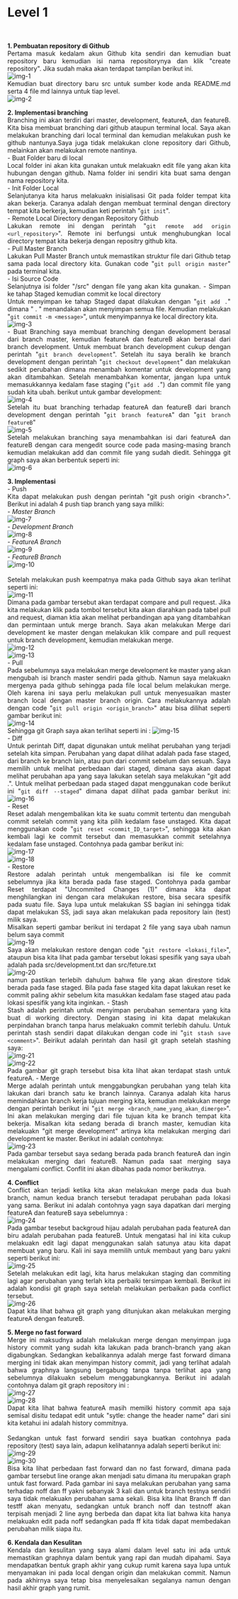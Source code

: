 # Level 1
<div style="text-align: justify;"> <br>

**1. Pembuatan repository di Github**<br>
    Pertama masuk kedalam akun Github kita sendiri dan kemudian buat repository baru kemudian isi nama repositorynya dan klik "create repository". Jika sudah maka akan terdapat tampilan berikut ini. <br>
    ![img-1](/img/level-1/img-1.png) <br>
    Kemudian buat directory baru src untuk sumber kode anda README.md serta 4 file md lainnya untuk tiap level. <br>
    ![img-2](/img/level-1/img-2.png) <br>

**2. Implementasi branching** <br>
    Branching ini akan terdiri dari master, development, featureA, dan featureB. Kita bisa membuat branching dari github ataupun terminal local. Saya akan melakukan branching dari local terminal dan kemudian melakukan push ke github nantunya.Saya juga tidak melakukan clone repository dari Github, melainkan akan melakukan remote nantinya. <br>
    - Buat Folder baru di local <br>
        Local folder ini akan kita gunakan untuk melakuakn edit file yang akan kita hubungan dengan github. Nama folder ini sendiri kita buat sama dengan nama repository kita. <br>
    - Init Folder Local <br>
        Selanjutanya kita harus melakuakn inisialisasi Git pada folder tempat kita akan bekerja. Caranya adalah dengan membuat terminal dengan directory tempat kita berkerja, kemudian keti perintah "```git init```". <br>
    - Remote Local Directory dengan Repository Github <br>
        Lakukan remote ini dengan perintah "```git remote add origin <url_repository>```". Remote ini berfungsi untuk menghubungkan local directory tempat kita bekerja dengan repositry github kita. <br>
    - Pull Master Branch <br>
        Lakukan Pull Master Branch untuk memastikan struktur file dari Github tetap sama pada local directory kita. Gunakan code "```git pull origin master```" pada terminal kita. <br>
    - Isi Source Code <br>
        Selanjutnya isi folder "/src" dengan file yang akan kita gunakan.
    - Simpan ke tahap Staged kemudian commit ke local directory <br>
        Untuk menyimpan ke tahap Staged dapat dilakukan dengan "```git add .```" dimana " . " menandakan akan menyimpan semua file. Kemudian melakukan "```git commit -m <message>```", untuk menyimpannya ke local directory kita. <br>
        ![img-3](/img/level-1/img-3.png) <br>
    - Buat Branching
        saya membuat branching dengan development berasal dari branch master, kemudian featureA dan featureB akan berasal dari branch development. Untuk membuat branch development cukup dengan perintah "```git branch development```". Setelah itu saya beralih ke branch development dengan perintah "```git checkout development```" dan melakukan sedikit perubahan dimana menambah komentar untuk development yang akan ditambahkan. Setelah menambahkan komentar, jangan lupa untuk memasukkannya kedalam fase staging ("```git add .```") dan commit file yang sudah kita ubah. berikut untuk gambar development: <br>
        ![img-4](/img/level-1/img-4.png) <br>
        Setelah itu buat branching terhadap featureA dan featureB dari branch development dengan perintah "```git branch featureA```" dan "```git branch featureB```" <br>
        ![img-5](/img/level-1/img-5.png) <br>
    Setelah melakukan branching saya menambahkan isi dari featureA dan featureB dengan cara mengedit source code pada masing-masing branch kemudian melakukan add dan commit file yang sudah diedit. Sehingga git graph saya akan berbentuk seperti ini: <br>
    ![img-6](/img/level-1/img-6.png) <br>

**3. Implementasi** <br>
    - Push <br>
        Kita dapat melakukan push dengan perintah "git push origin &lt;branch&gt;". Berikut ini adalah 4 push tiap branch yang saya miliki: <br>
        -  *Master Branch* <br> 
            ![img-7](/img/level-1/img-7.png) <br>
        -  *Development Branch* <br>
            ![img-8](/img/level-1/img-8.png) <br>
        -  *FeatureA Branch* <br>
            ![img-9](/img/level-1/img-9.png) <br>
        -  *FeatureB Branch* <br>
            ![img-10](/img/level-1/img-10.png) <br> <br>
        Setelah melakukan push keempatnya maka pada Github saya akan terlihat seperti ini: <br>
        ![img-11](/img/level-1/img-11.png) <br>
        Dimana pada gambar tersebut akan terdapat compare and pull request. Jika kita melakukan klik pada tombol tersebut kita akan diarahkan pada tabel pull and request, diaman ktia akan melihat perbandingan apa yang ditambahkan dan permintaan untuk merge branch. Saya akan melakukan Merge dari development ke master dengan melakukan klik compare and pull request untuk branch development, kemudian melakukan merge. <br>
        ![img-12](/img/level-1/img-12.png) <br>
        ![img-13](/img/level-1/img-13.png) <br>
    - Pull <br>
        Pada sebelumnya saya melakukan merge development ke master yang akan mengubah isi branch master sendiri pada github. Namun saya melakuakn mergenya pada github sehingga pada file local belum melakukan merge. Oleh karena ini saya perlu melakukan pull untuk menyesuaikan master branch local dengan master branch origin. Cara melakukannya adalah dengan code "```git pull origin <origin_branch>```" atau bisa dilihat seperti gambar berikut ini:<br>
        ![img-14](/img/level-1/img-14.png) <br>
        Sehingga git Graph saya akan terlihat seperti ini :
        ![img-15](/img/level-1/img-15.png) <br>
    - Diff <br>
        Untuk perintah  Diff, dapat digunakan untuk melihat perubahan yang terjadi setelah kita simpan. Perubahan yang dapat dilihat adalah pada fase staged, dari branch ke branch lain, atau pun dari commit sebelum dan sesuah. Saya memilih untuk melihat perbedaan dari staged, dimana saya akan dapat melihat perubahan apa yang saya lakukan setelah saya melakukan "git add .". Untuk melihat perbedaan pada staged dapat menggunakan code berikut ini "```git diff --staged```" dimana dapat dilihat pada gambar berikut ini:
        ![img-16](/img/level-1/img-16.png) <br>
    - Reset <br>
        Reset adalah mengembalikan kita ke suatu commit tertentu dan mengubah commit setelah commit yang kita pilih kedalam fase unstaged. Kita dapat menggunakan code "```git reset <commit_ID_target>```", sehingga kita akan kembali lagi ke commit tersebut dan memasukkan commit setelahnya kedalam fase unstaged. Contohnya pada gambar berikut ini: <br>
        ![img-17](/img/level-1/img-17.png) <br>
        ![img-18](/img/level-1/img-18.png) <br>
    - Restore <br>
        Restore adalah perintah untuk mengembalikan isi file ke commit sebelumnya jika kita berada pada fase staged. Contohnya pada gambar Reset terdapat "Uncommited Changes (1)" dimana kita dapat menghilangkan ini dengan cara melakukan restore, bisa secara spesifik pada suatu file. Saya lupa untuk melakukan SS bagian ini sehingga tidak dapat melakukan SS, jadi saya akan melakukan pada repository lain (test) milik saya. <br>
        Misalkan seperti gambar berikut ini terdapat 2 file yang saya ubah namun belum saya commit <br>
        ![img-19](/img/level-1/img-19.png) <br>
        Saya akan melakukan restore dengan code "```git restore <lokasi_file>```", ataupun bisa kita lihat pada gambar tersebut lokasi spesifik yang saya ubah adalah pada src/development.txt dan src/feture.txt <br>
        ![img-20](/img/level-1/img-20.png) <br>
        namun pastikan terlebih dahulum bahwa file yang akan direstore tidak berada pada fase staged. Bila pada fase staged kita dapat lakukan reset ke commit paling akhir sebelum kita masukkan kedalam fase staged atau pada lokasi spesifik yang kita inginkan. 
    - Stash <br>
        Stash adalah perintah untuk menyimpan perubahan sementara yang kita buat di working directory. Dengan stasing ini kita dapat melakukan perpindahan branch tanpa harus melakuakn commit terlebih dahulu. Untuk perintah stash sendiri dapat dilakukan dengan code ini "```git stash save <comment>```". Beirikut adalah perintah dan hasil git graph setelah stashing saya: <br>
        ![img-21](/img/level-1/img-21.png) <br>
        ![img-22](/img/level-1/img-22.png) <br>
        Pada gambar git graph tersebut bisa kita lihat akan terdapat stash untuk featureA.
    - Merge <br>
        Merge adalah perintah untuk menggabungkan perubahan yang telah kita lakukan dari branch satu ke branch lainnya. Caranya adalah kita harus memindahkan branch kerja tujuan merging kita, kemudian melakukan merge dengan perintah berikut ini "```git merge <branch_name_yang_akan_dimerge>```". Ini akan melakukan merging dari file tujuan kita ke branch tempat kita bekerja. Misalkan kita sedang berada di branch master, kemudian kita melakuakn "git merge development" artinya kita melakukan merging dari development ke master. Berikut ini adalah contohnya: <br>
        ![img-23](/img/level-1/img-23.png) <br>
        Pada gambar tersebut saya sedang berada pada branch featureA dan ingin melakukan merging dari featureB. Namun pada saat merging saya mengalami conflict. Conflit ini akan dibahas pada nomor berikutnya.

**4. Conflict** <br>
        Conflict akan terjadi ketika kita akan melakukan merge pada dua buah branch, namun kedua branch tersebut teradapat perubahan pada lokasi yang sama. Berikut ini adalah contohnya yagn saya dapatkan dari merging featureA dan featureB saya sebelumnya : <br>
        ![img-24](/img/level-1/img-24.png) <br>
        Pada gambar tesebut backgroud hijau adalah perubahan pada featureA dan biru adalah perubahan pada featureB. Untuk mengatasi hal ini kita cukup melakuakn edit lagi dapat menggunakan salah satunya atau kita dapat membuat yang baru. Kali ini saya memilih untuk membaut yang baru yakni seperti berikut ini: <br>
        ![img-25](/img/level-1/img-25.png) <br>
        Setelah melakukan edit lagi, kita harus melakukan staging dan commiting lagi agar perubahan yang terlah kita perbaiki tersimpan kembali. Berikut ini adalah kondisi git graph saya setelah melakukan perbaikan pada conflict tersebut. <br>
        ![img-26](/img/level-1/img-26.png) <br>
        Dapat kita lihat bahwa git graph yang ditunjukan akan melakukan merging featureA dengan featureB.

**5. Merge no fast forward** <br>
        Merge ini maksudnya adalah melakukan merge dengan menyimpan juga history commit yang sudah kita lakukan pada branch-branch yang akan digabungkan. Sedangkan kebalikannya adalah merge fast forward dimana merging ini tidak akan menyimpan history commit, jadi yang terlihat adalah bahwa graphnya langsung bergabung tanpa tanpa terlihat apa yang sebelumnya dilakuakn sebelum menggabungkannya. Berikut ini adalah contohnya dalam git graph repository ini : <br>
        ![img-27](/img/level-1/img-27.png) <br>
        ![img-28](/img/level-1/img-28.png) <br>
        Dapat kita lihat bahwa featureA masih memilki history commit apa saja semisal disitu tedapat edit untuk "sytle: change the header name" dari sini kita ketahui ini adalah history commitnya. <br> <br>
        Sedangkan untuk fast forward sendiri saya buatkan contohnya pada repository (test) saya lain, adapun kelihatannya adalah seperti berikut ini: <br>
        ![img-29](/img/level-1/img-29.png) <br>
        ![img-30](/img/level-1/img-30.png) <br>
        Bisa kita lihat perbedaan fast forward dan no fast forward, dimana pada gambar tersebut line orange akan menjadi satu dimana itu merupakan graph untuk fast forward. Pada gambar ini saya melakukan perubahan yang sama terhadap noff dan ff yakni sebanyak 3 kali dan untuk branch testnya sendiri saya tidak melakuakn perubahan sama sekali. Bisa kita lihat Branch ff dan testff akan menyatu, sedangkan untuk branch noff dan testnoff akan terpisah menjadi 2 line ayng berbeda dan dapat kita liat bahwa kita hanya melakuakn edit pada noff sedangkan pada ff kita tidak dapat membedakan perubahan milik siapa itu.

**6. Kendala dan Kesulitan** <br>
     Kendala dan kesulitan yang saya alami dalam level satu ini ada untuk memastikan graphnya dalam bentuk yang rapi dan mudah dipahami. Saya mendapatkan bentuk graph akhir yang cukup rumit karena saya lupa untuk menyamakan ini pada local dengan origin dan melakukan commit. Namun pada akhirnya saya tetap bisa menyelesaikan segalanya namun dengan hasil akhir graph yang rumit.
    </div>